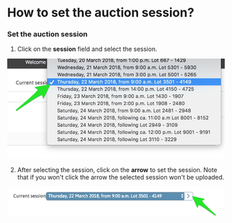 # How to set the auction session?

### Set the auction session

1. Click on the **session** field and select the session.

![](../../.gitbook/assets/image%20%2821%29.png)

2. After selecting the session, click on the **arrow** to set the session. Note that if you won't click the arrow the selected session won't be uploaded.

![](../../.gitbook/assets/image%20%2810%29.png)

